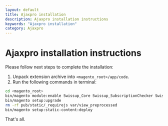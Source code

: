 ```yaml
---
layout: default
title: Ajaxpro installation
description: Ajaxpro installation instructions
keywords: "Ajaxpro installation"
category: Ajaxpro
---
```


# Ajaxpro installation instructions

Please follow next steps to complete the installation:

 1. Unpack extension archive into `<magento_root>/app/code`.
 2. Run the following commands in terminal:

```bash
cd <magento_root>
bin/magento module:enable Swissup_Core Swissup_SubscriptionChecker Swissup_Ajaxpro
bin/magento setup:upgrade
rm -rf pub/static/_requirejs var/view_preprocessed
bin/magento setup:static-content:deploy
```

That's all.

